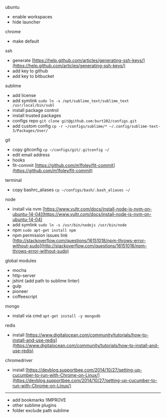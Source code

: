 ubuntu
  - enable workspaces
  - hide launcher

chrome
  - make default

ssh
  - generate [https://help.github.com/articles/generating-ssh-keys/](https://help.github.com/articles/generating-ssh-keys/)
  - add key to github
  - add key to bitbucket

sublime
  - add license
  - add symlink `sudo ln -s /opt/sublime_text/sublime_text /usr/local/bin/subl`
  - install package control
  - install trusted packages
  - configs repo `git clone git@github.com:burt202/configs.git`
  - add custom config `cp -r ~/configs/sublime/* ~/.config/sublime-text-3/Packages/User/`

git
  - copy gitconfig `cp ~/configs/git/.gitconfig ~/`
  - edit email address
  - hooks
  - fit-commit [https://github.com/m1foley/fit-commit](https://github.com/m1foley/fit-commit)

terminal
  - copy bashrc_aliases `cp ~/configs/bash/.bash_aliases ~/`

node
  - install via nvm [https://www.vultr.com/docs/install-node-js-nvm-on-ubuntu-14-04](https://www.vultr.com/docs/install-node-js-nvm-on-ubuntu-14-04)
  - add symlink `sudo ln -s /usr/bin/nodejs /usr/bin/node`
  - npm `sudo apt-get install npm`
  - npm permission issues link [http://stackoverflow.com/questions/16151018/npm-throws-error-without-sudo](http://stackoverflow.com/questions/16151018/npm-throws-error-without-sudo)

global modules
  - mocha
  - http-server
  - jshint (add path to sublime linter)
  - gulp
  - pioneer
  - coffeescript

mongo
  - install via cmd `apt-get install -y mongodb`

redis
  - install [https://www.digitalocean.com/community/tutorials/how-to-install-and-use-redis](https://www.digitalocean.com/community/tutorials/how-to-install-and-use-redis)

chromedriver
  - install [https://devblog.supportbee.com/2014/10/27/setting-up-cucumber-to-run-with-Chrome-on-Linux/](https://devblog.supportbee.com/2014/10/27/setting-up-cucumber-to-run-with-Chrome-on-Linux/)

---------------------------------

  - add bookmarks !IMPROVE
  - other sublime plugins
  - folder exclude path sublime
